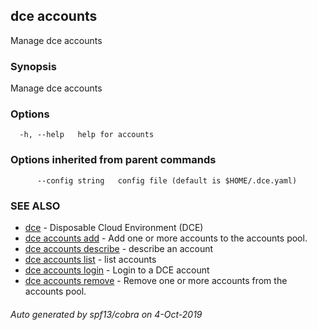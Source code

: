 ## dce accounts

Manage dce accounts

### Synopsis

Manage dce accounts

### Options

```
  -h, --help   help for accounts
```

### Options inherited from parent commands

```
      --config string   config file (default is $HOME/.dce.yaml)
```

### SEE ALSO

* [dce](dce.md)	 - Disposable Cloud Environment (DCE)
* [dce accounts add](dce_accounts_add.md)	 - Add one or more accounts to the accounts pool.
* [dce accounts describe](dce_accounts_describe.md)	 - describe an account
* [dce accounts list](dce_accounts_list.md)	 - list accounts
* [dce accounts login](dce_accounts_login.md)	 - Login to a DCE account
* [dce accounts remove](dce_accounts_remove.md)	 - Remove one or more accounts from the accounts pool.

###### Auto generated by spf13/cobra on 4-Oct-2019
